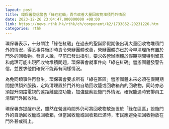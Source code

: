 ```yaml
---
layout: post
title: 環保署發信警告「綠在紅磡」責令改善大量回收物堆積門外情況
date: 2023-12-26 23:04:47.000000000 +08:00
link: https://news.rthk.hk/rthk/ch/component/k2/1733852-20231226.htm
categories: rthk
---
```


環保署表示，十分關注「綠在紅磡」在過去的聖誕節假期後出現大量回收物堆積門外的情況，得悉事件後即時責令營辦團體改善，營辦團體亦已於今早清理所有置於門外的回收物。發言人說，早前已發出指引，要求各營辦團體於假期期間特別留意和處理可能出現回收物堆積問題，環保署會就事件向「綠在紅磡」營辦團體發警告信，並要求他們確保不能再有同樣情況。

為免同類事件再發生，環保署會要求所有「綠在區區」營辦團體未來必須在假期期間提供額外服務，定時清理置於門外的自助回收籠或回收箱內的回收物，同時亦必須提升閉路電視的遠距離監控功能，加強監察設施門外情況，確保能適時安排員工清理門外回收物。

環保署亦提醒市民，雖然在營運時間外仍可將回收物放進置於「綠在區區」設施門外的自助回收籠或回收箱，但當回收籠或回收箱已滿時，市民應避免把回收物放在門外甚或街上。

